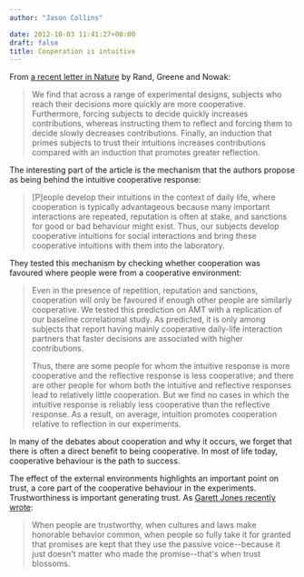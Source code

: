```yaml
---
author: "Jason Collins"

date: 2012-10-03 11:41:27+00:00
draft: false
title: Cooperation is intuitive
---
```


From [a recent letter in Nature](http://www.nature.com/nature/journal/v489/n7416/full/nature11467.html) by Rand, Greene and Nowak:


<blockquote>We find that across a range of experimental designs, subjects who reach their decisions more quickly are more cooperative. Furthermore, forcing subjects to decide quickly increases contributions, whereas instructing them to reflect and forcing them to decide slowly decreases contributions. Finally, an induction that primes subjects to trust their intuitions increases contributions compared with an induction that promotes greater reflection.</blockquote>



The interesting part of the article is the mechanism that the authors propose as being behind the intuitive cooperative response:



<blockquote>[P]eople develop their intuitions in the context of daily life, where cooperation is typically advantageous because many important interactions are repeated, reputation is often at stake, and sanctions for good or bad behaviour might exist. Thus, our subjects develop cooperative intuitions for social interactions and bring these cooperative intuitions with them into the laboratory.</blockquote>



They tested this mechanism by checking whether cooperation was favoured where people were from a cooperative environment:



<blockquote>Even in the presence of repetition, reputation and sanctions, cooperation will only be favoured if enough other people are similarly cooperative. We tested this prediction on AMT with a replication of our baseline correlational study. As predicted, it is only among subjects that report having mainly cooperative daily-life interaction partners that faster decisions are associated with higher contributions.

Thus, there are some people for whom the intuitive response is more cooperative and the reflective response is less cooperative; and there are other people for whom both the intuitive and reflective responses lead to relatively little cooperation. But we find no cases in which the intuitive response is reliably less cooperative than the reflective response. As a result, on average, intuition promotes cooperation relative to reflection in our experiments.</blockquote>



In many of the debates about cooperation and why it occurs, we forget that there is often a direct benefit to being cooperative. In most of life today, cooperative behaviour is the path to success.

The effect of the external environments highlights an important point on trust, a core part of the cooperative behaviour in the experiments. Trustworthiness is important generating trust. As [Garett Jones recently wrote](http://econlog.econlib.org/archives/2012/09/trustworthiness.html):



<blockquote>When people are trustworthy, when cultures and laws make honorable behavior common, when people so fully take it for granted that promises are kept that they use the passive voice--because it just doesn't matter who made the promise--that's when trust blossoms.</blockquote>
